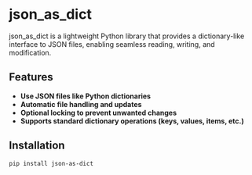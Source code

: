 # json_as_dict

json_as_dict is a lightweight Python library that provides a dictionary-like interface to JSON files, enabling seamless reading, writing, and modification.

## Features
- **Use JSON files like Python dictionaries**
- **Automatic file handling and updates**
- **Optional locking to prevent unwanted changes**
- **Supports standard dictionary operations (keys, values, items, etc.)**

## Installation
```sh
pip install json-as-dict
